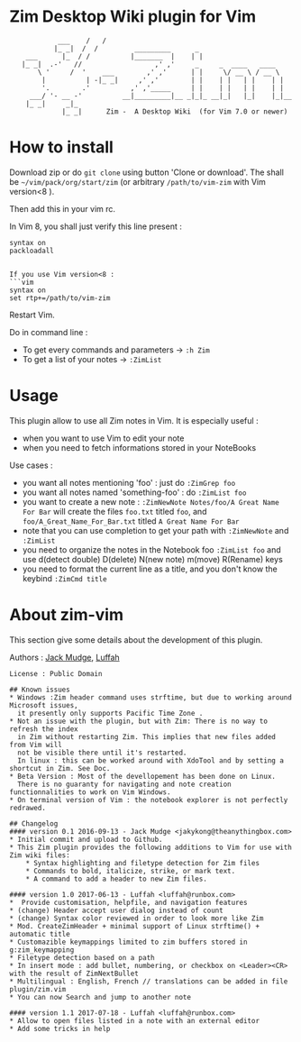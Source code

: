 Zim Desktop Wiki plugin for Vim
================================
```
            ___    /   /                                              
           |_ _|  /  /         _________      _                       
    ___      |_  / /          |_______  |    | |                      
   |_ _|  .-'   //                  ,' ,'     _     _  ____   ____    
       \ '     /  '    ___        ,' ,'      | |     \/ __ \ / __ \   
        |          | -|_ _|     ,' ,'        | |    | |   | |    | |  
        '.        .'          ,' ,'_____     | |    | |   | |    | |  
     ___/ '- __ -'          __|_________|__ _|_|_ __|_|   |_|    |_|__
    |_ _|     _|_                                                     
             |_ _|      Zim -  A Desktop Wiki  (for Vim 7.0 or newer) 
```

How to install
================================
Download zip or do `git clone` using button 'Clone or download'.
The shall be `~/vim/pack/org/start/zim` (or arbitrary `/path/to/vim-zim` with Vim version<8 ).

Then add this in your vim rc.

In Vim 8, you shall just verify this line present :
```vim
syntax on
packloadall
```
``` Vim

If you use Vim version<8 :
```vim
syntax on
set rtp+=/path/to/vim-zim
```
Restart Vim.

Do in command line :

* To get every commands and parameters ->  `:h Zim`
* To get a list of your notes -> `:ZimList`


Usage
=====

This plugin allow to use all Zim notes in Vim.
It is especially useful :

* when you want to use Vim to edit your note
* when you need to fetch informations stored in your NoteBooks

Use cases :
* you want all notes mentioning 'foo' : just do `:ZimGrep foo`
* you want all notes named 'something-foo' : do `:ZimList foo`
* you want to create a new note : `:ZimNewNote Notes/foo/A Great Name For Bar` will create the files `foo.txt` titled `foo`, and `foo/A_Great_Name_For_Bar.txt` titled `A Great Name For Bar`
* note that you can use <Tab> completion to get your path with `:ZimNewNote` and `:ZimList`
* you need to organize the notes in the Notebook foo `:ZimList foo` and use d(detect double) D(delete) N(new note) m(move) R(Rename) keys
* you need to format the current line as a title, and you don't know the keybind  `:ZimCmd title`

About zim-vim
=============
This section give some details about the development of this plugin.

Authors : [Jack Mudge](https://github.com/jakykong/vim-zim), [Luffah](https://github.com/luffah/vim-zim)
```
License : Public Domain

## Known issues  
* Windows :Zim header command uses strftime, but due to working around Microsoft issues,
  it presently only supports Pacific Time Zone .
* Not an issue with the plugin, but with Zim: There is no way to refresh the index
  in Zim without restarting Zim. This implies that new files added from Vim will
  not be visible there until it's restarted.
  In linux : this can be worked around with XdoTool and by setting a shortcut in Zim. See Doc.
* Beta Version : Most of the devellopement has been done on Linux.
  There is no guaranty for navigating and note creation functionnalities to work on Vim Windows.
* On terminal version of Vim : the notebook explorer is not perfectly redrawed.

## Changelog
#### version 0.1 2016-09-13 - Jack Mudge <jakykong@theanythingbox.com>
* Initial commit and upload to Github. 
* This Zim plugin provides the following additions to Vim for use with Zim wiki files:
    * Syntax highlighting and filetype detection for Zim files
    * Commands to bold, italicize, strike, or mark text.
    * A command to add a header to new Zim files.

#### version 1.0 2017-06-13 - Luffah <luffah@runbox.com>
*  Provide customisation, helpfile, and navigation features
* (change) Header accept user dialog instead of count
* (change) Syntax color reviewed in order to look more like Zim
* Mod. CreateZimHeader + minimal support of Linux strftime() + automatic title
* Customazible keymappings limited to zim buffers stored in g:zim_keymapping
* Filetype detection based on a path
* In insert mode : add bullet, numbering, or checkbox on <Leader><CR> with the result of ZimNextBullet
* Multilingual : English, French // translations can be added in file plugin/zim.vim
* You can now Search and jump to another note

#### version 1.1 2017-07-18 - Luffah <luffah@runbox.com>
* Allow to open files listed in a note with an external editor
* Add some tricks in help
```
